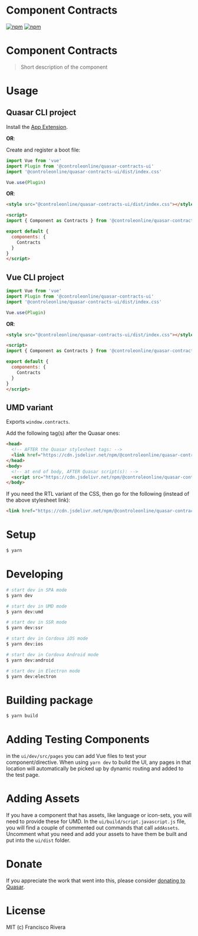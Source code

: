 # Component Contracts

[![npm](https://img.shields.io/npm/v/@controleonline/quasar-contracts-ui.svg?label=@controleonline/quasar-contracts-ui)](https://www.npmjs.com/package/@controleonline/quasar-contracts-ui)
[![npm](https://img.shields.io/npm/dt/@controleonline/quasar-contracts-ui.svg)](https://www.npmjs.com/package/@controleonline/quasar-contracts-ui)

# Component Contracts
> Short description of the component


# Usage

## Quasar CLI project

Install the [App Extension](../app-extension).

**OR**:

Create and register a boot file:

```js
import Vue from 'vue'
import Plugin from '@controleonline/quasar-contracts-ui'
import '@controleonline/quasar-contracts-ui/dist/index.css'

Vue.use(Plugin)
```

**OR**:

```html
<style src="@controleonline/quasar-contracts-ui/dist/index.css"></style>

<script>
import { Component as Contracts } from '@controleonline/quasar-contracts-ui'

export default {
  components: {
    Contracts
  }
}
</script>
```

## Vue CLI project

```js
import Vue from 'vue'
import Plugin from '@controleonline/quasar-contracts-ui'
import '@controleonline/quasar-contracts-ui/dist/index.css'

Vue.use(Plugin)
```

**OR**:

```html
<style src="@controleonline/quasar-contracts-ui/dist/index.css"></style>

<script>
import { Component as Contracts } from '@controleonline/quasar-contracts-ui'

export default {
  components: {
    Contracts
  }
}
</script>
```

## UMD variant

Exports `window.contracts`.

Add the following tag(s) after the Quasar ones:

```html
<head>
  <!-- AFTER the Quasar stylesheet tags: -->
  <link href="https://cdn.jsdelivr.net/npm/@controleonline/quasar-contracts-ui/dist/index.min.css" rel="stylesheet" type="text/css">
</head>
<body>
  <!-- at end of body, AFTER Quasar script(s): -->
  <script src="https://cdn.jsdelivr.net/npm/@controleonline/quasar-contracts-ui/dist/index.umd.min.js"></script>
</body>
```
If you need the RTL variant of the CSS, then go for the following (instead of the above stylesheet link):
```html
<link href="https://cdn.jsdelivr.net/npm/@controleonline/quasar-contracts-ui/dist/index.rtl.min.css" rel="stylesheet" type="text/css">
```

# Setup
```bash
$ yarn
```

# Developing
```bash
# start dev in SPA mode
$ yarn dev

# start dev in UMD mode
$ yarn dev:umd

# start dev in SSR mode
$ yarn dev:ssr

# start dev in Cordova iOS mode
$ yarn dev:ios

# start dev in Cordova Android mode
$ yarn dev:android

# start dev in Electron mode
$ yarn dev:electron
```

# Building package
```bash
$ yarn build
```

# Adding Testing Components
in the `ui/dev/src/pages` you can add Vue files to test your component/directive. When using `yarn dev` to build the UI, any pages in that location will automatically be picked up by dynamic routing and added to the test page.

# Adding Assets
If you have a component that has assets, like language or icon-sets, you will need to provide these for UMD. In the `ui/build/script.javascript.js` file, you will find a couple of commented out commands that call `addAssets`. Uncomment what you need and add your assets to have them be built and put into the `ui/dist` folder.

# Donate
If you appreciate the work that went into this, please consider [donating to Quasar](https://donate.quasar.dev).

# License
MIT (c) Francisco Rivera
